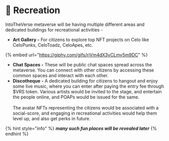 # 🤩 Recreation

IntoTheVerse metaverse will be having multiple different areas and dedicated buildings for recreational activities -

* **Art Gallery -** For citizens to explore top NFT projects on Celo like CeloPunks, CeloToadz, CeloApes, etc.

{% embed url="https://giphy.com/gifs/rjVm4dX3yCLmy5m9DC" %}

* **Chat Spaces -** These will be public chat spaces spread across the metaverse. You can connect with other citizens by accessing these common spaces and interact with each other.
* **Discotheque -** A dedicated building for citizens to hangout and enjoy some live music, where you can enter after paying the entry fee through $VRS token. Various artists would be invited to the stage, and entertain the people online, and POAPs would be issued for the same.\
  \
  The avatar NFTs representing the citizens would be associated with a social-score, and engaging in recreational activities would help them level up, and also get perks in future.

{% hint style="info" %}
_**many such fun places will be revealed later**_
{% endhint %}
